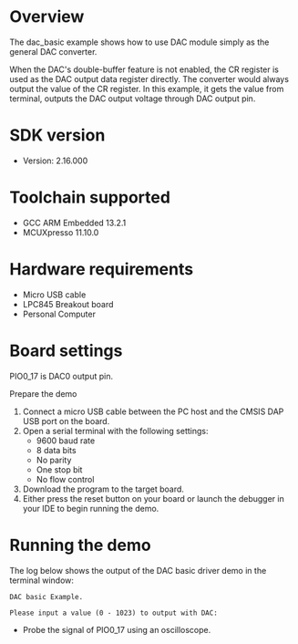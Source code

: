 Overview
========

The dac_basic example shows how to use DAC module simply as the general DAC converter.

When the DAC's double-buffer feature is not enabled, the CR register is used as the DAC output data register directly.
The converter would always output the value of the CR register. In this example, it gets the value from terminal,
outputs the DAC output voltage through DAC output pin.

SDK version
===========
- Version: 2.16.000

Toolchain supported
===================
- GCC ARM Embedded  13.2.1
- MCUXpresso  11.10.0

Hardware requirements
=====================
- Micro USB cable
- LPC845 Breakout board
- Personal Computer

Board settings
==============
PIO0_17 is DAC0 output pin.

Prepare the demo
1.  Connect a micro USB cable between the PC host and the CMSIS DAP USB port on the board.
2.  Open a serial terminal with the following settings:
    - 9600 baud rate
    - 8 data bits
    - No parity
    - One stop bit
    - No flow control
3.  Download the program to the target board.
4.  Either press the reset button on your board or launch the debugger in your IDE to begin running the demo.

Running the demo
================
The log below shows the output of the DAC basic driver demo in the terminal window:
~~~~~~~~~~~~~~~~~~~~~~~~~~~~~~~~~~~
DAC basic Example.

Please input a value (0 - 1023) to output with DAC:
~~~~~~~~~~~~~~~~~~~~~~~~~~~~~~~~~~~

- Probe the signal of PIO0_17 using an oscilloscope.
